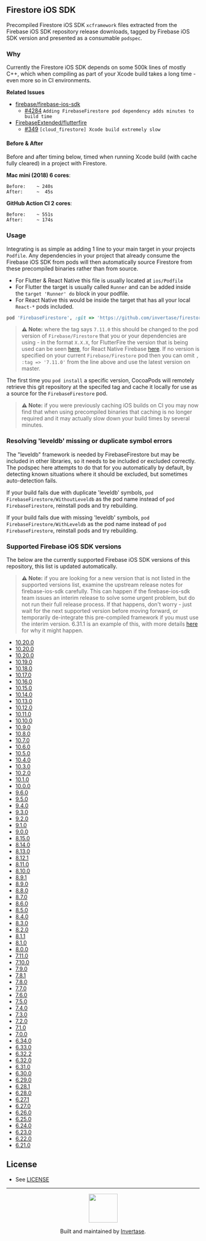 ## Firestore iOS SDK

Precompiled Firestore iOS SDK `xcframework` files extracted from the Firebase iOS SDK repository release downloads, tagged by Firebase iOS SDK version and presented as a consumable `podspec`.

### Why

Currently the Firestore iOS SDK depends on some 500k lines of mostly C++, which when compiling as part of your Xcode build takes a long time - even more so in CI environments.

**Related Issues**

- [firebase/firebase-ios-sdk](https://github.com/firebase/firebase-ios-sdk)
  - [#4284](https://github.com/firebase/firebase-ios-sdk/issues/4284) `Adding FirebaseFirestore pod dependency adds minutes to build time`
- [FirebaseExtended/flutterfire](https://github.com/FirebaseExtended/flutterfire)
  - [#349](https://github.com/FirebaseExtended/flutterfire/issues/349) `[cloud_firestore] Xcode build extremely slow`

#### Before & After

Before and after timing below, timed when running Xcode build (with cache fully cleared) in a project with Firestore.

**Mac mini (2018) 6 cores**:

```
Before:    ~ 240s
After:     ~  45s
```

**GitHub Action CI 2 cores**:

```
Before:    ~ 551s
After:     ~ 174s
```

### Usage

Integrating is as simple as adding 1 line to your main target in your projects `Podfile`. Any dependencies in your project that already consume the Firebase iOS SDK from pods will then automatically source Firestore from these precompiled binaries rather than from source.

- For Flutter & React Native this file is usually located at `ios/Podfile`
- For Flutter the target is usually called `Runner` and can be added inside the `target 'Runner' do` block in your podfile.
- For React Native this would be inside the target that has all your local `React-*` pods included.

```ruby
pod 'FirebaseFirestore', :git => 'https://github.com/invertase/firestore-ios-sdk-frameworks.git', :tag => '7.11.0'
```

> **⚠️ Note:** where the tag says `7.11.0` this should be changed to the pod version of `Firebase/Firestore` that you or your dependencies are using - in the format `X.X.X`, for FlutterFire the version that is being used can be seen [here](https://github.com/FirebaseExtended/flutterfire/blob/master/packages/firebase_core/firebase_core/ios/firebase_sdk_version.rb), for React Native Firebase [here](https://github.com/invertase/react-native-firebase/blob/master/packages/app/package.json#L70). If no version is specified on your current `Firebase/Firestore` pod then you can omit `, :tag => '7.11.0'` from the line above and use the latest version on master.

The first time you `pod install` a specific version, CocoaPods will remotely retrieve this git repository at the specifed tag and cache it locally for use as a source for the `FirebaseFirestore` pod.

> **⚠️ Note:** if you were previously caching iOS builds on CI you may now find that when using precompiled binaries that caching is no longer required and it may actually slow down your build times by several minutes.

### Resolving 'leveldb' missing or duplicate symbol errors

The "leveldb" framework is needed by FirebaseFirestore but may be included in other libraries, so it needs to be included or excluded correctly.
The podspec here attempts to do that for you automatically by default, by detecting known situations where it should be excluded, but sometimes auto-detection fails.

If your build fails due with duplicate 'leveldb' symbols, `pod FirebaseFirestore/WithoutLeveldb` as the pod name instead of `pod FirebaseFirestore`, reinstall pods and try rebuilding.

If your build fails due with missing 'leveldb' symbols, `pod FirebaseFirestore/WithLeveldb` as the pod name instead of `pod FirebaseFirestore`, reinstall pods and try rebuilding.

### Supported Firebase iOS SDK versions

The below are the currently supported Firebase iOS SDK versions of this repository, this list is updated automatically.

> **⚠️ Note:** if you are looking for a new version that is not listed in the supported versions list, examine the upstream release notes for firebase-ios-sdk carefully. This can happen if the firebase-ios-sdk team issues an interim release to solve some urgent problem, but do not run their full release process. If that happens, don't worry - just wait for the next supported version before moving forward, or temporarily de-integrate this pre-compiled framework if you must use the interim version. 6.31.1 is an example of this, with more details [here](https://github.com/firebase/firebase-ios-sdk/pull/6368#issuecomment-685030446) for why it might happen.

<!--NEW_VERSION_PLACEHOLDER-->
 - [10.20.0](https://github.com/invertase/firestore-ios-sdk-frameworks/releases/tag/)
 - [10.20.0](https://github.com/invertase/firestore-ios-sdk-frameworks/releases/tag/)
 - [10.20.0](https://github.com/invertase/firestore-ios-sdk-frameworks/releases/tag/)
- [10.19.0](https://github.com/invertase/firestore-ios-sdk-frameworks/releases/tag/10.19.0)
- [10.18.0](https://github.com/invertase/firestore-ios-sdk-frameworks/releases/tag/10.18.0)
- [10.17.0](https://github.com/invertase/firestore-ios-sdk-frameworks/releases/tag/10.17.0)
- [10.16.0](https://github.com/invertase/firestore-ios-sdk-frameworks/releases/tag/10.16.0)
- [10.15.0](https://github.com/invertase/firestore-ios-sdk-frameworks/releases/tag/10.15.0)
- [10.14.0](https://github.com/invertase/firestore-ios-sdk-frameworks/releases/tag/10.14.0)
- [10.13.0](https://github.com/invertase/firestore-ios-sdk-frameworks/releases/tag/10.13.0)
- [10.12.0](https://github.com/invertase/firestore-ios-sdk-frameworks/releases/tag/10.12.0)
- [10.11.0](https://github.com/invertase/firestore-ios-sdk-frameworks/releases/tag/10.11.0)
- [10.10.0](https://github.com/invertase/firestore-ios-sdk-frameworks/releases/tag/10.10.0)
- [10.9.0](https://github.com/invertase/firestore-ios-sdk-frameworks/releases/tag/10.9.0)
- [10.8.0](https://github.com/invertase/firestore-ios-sdk-frameworks/releases/tag/10.8.0)
- [10.7.0](https://github.com/invertase/firestore-ios-sdk-frameworks/releases/tag/10.7.0)
- [10.6.0](https://github.com/invertase/firestore-ios-sdk-frameworks/releases/tag/10.6.0)
- [10.5.0](https://github.com/invertase/firestore-ios-sdk-frameworks/releases/tag/10.5.0)
- [10.4.0](https://github.com/invertase/firestore-ios-sdk-frameworks/releases/tag/10.4.0)
- [10.3.0](https://github.com/invertase/firestore-ios-sdk-frameworks/releases/tag/10.3.0)
- [10.2.0](https://github.com/invertase/firestore-ios-sdk-frameworks/releases/tag/10.2.0)
- [10.1.0](https://github.com/invertase/firestore-ios-sdk-frameworks/releases/tag/10.1.0)
- [10.0.0](https://github.com/invertase/firestore-ios-sdk-frameworks/releases/tag/10.0.0)
- [9.6.0](https://github.com/invertase/firestore-ios-sdk-frameworks/releases/tag/9.6.0)
- [9.5.0](https://github.com/invertase/firestore-ios-sdk-frameworks/releases/tag/9.5.0)
- [9.4.0](https://github.com/invertase/firestore-ios-sdk-frameworks/releases/tag/9.4.0)
- [9.3.0](https://github.com/invertase/firestore-ios-sdk-frameworks/releases/tag/9.3.0)
- [9.2.0](https://github.com/invertase/firestore-ios-sdk-frameworks/releases/tag/9.2.0)
- [9.1.0](https://github.com/invertase/firestore-ios-sdk-frameworks/releases/tag/9.1.0)
- [9.0.0](https://github.com/invertase/firestore-ios-sdk-frameworks/releases/tag/9.0.0)
- [8.15.0](https://github.com/invertase/firestore-ios-sdk-frameworks/releases/tag/8.15.0)
- [8.14.0](https://github.com/invertase/firestore-ios-sdk-frameworks/releases/tag/8.14.0)
- [8.13.0](https://github.com/invertase/firestore-ios-sdk-frameworks/releases/tag/8.13.0)
- [8.12.1](https://github.com/invertase/firestore-ios-sdk-frameworks/releases/tag/8.12.1)
- [8.11.0](https://github.com/invertase/firestore-ios-sdk-frameworks/releases/tag/8.11.0)
- [8.10.0](https://github.com/invertase/firestore-ios-sdk-frameworks/releases/tag/8.10.0)
- [8.9.1](https://github.com/invertase/firestore-ios-sdk-frameworks/releases/tag/8.9.1)
- [8.9.0](https://github.com/invertase/firestore-ios-sdk-frameworks/releases/tag/8.9.0)
- [8.8.0](https://github.com/invertase/firestore-ios-sdk-frameworks/releases/tag/8.8.0)
- [8.7.0](https://github.com/invertase/firestore-ios-sdk-frameworks/releases/tag/8.7.0)
- [8.6.0](https://github.com/invertase/firestore-ios-sdk-frameworks/releases/tag/8.6.0)
- [8.5.0](https://github.com/invertase/firestore-ios-sdk-frameworks/releases/tag/8.5.0)
- [8.4.0](https://github.com/invertase/firestore-ios-sdk-frameworks/releases/tag/8.4.0)
- [8.3.0](https://github.com/invertase/firestore-ios-sdk-frameworks/releases/tag/8.3.0)
- [8.2.0](https://github.com/invertase/firestore-ios-sdk-frameworks/releases/tag/8.2.0)
- [8.1.1](https://github.com/invertase/firestore-ios-sdk-frameworks/releases/tag/8.1.1)
- [8.1.0](https://github.com/invertase/firestore-ios-sdk-frameworks/releases/tag/8.1.0)
- [8.0.0](https://github.com/invertase/firestore-ios-sdk-frameworks/releases/tag/8.0.0)
- [7.11.0](https://github.com/invertase/firestore-ios-sdk-frameworks/releases/tag/7.11.0)
- [7.10.0](https://github.com/invertase/firestore-ios-sdk-frameworks/releases/tag/7.10.0)
- [7.9.0](https://github.com/invertase/firestore-ios-sdk-frameworks/releases/tag/7.9.0)
- [7.8.1](https://github.com/invertase/firestore-ios-sdk-frameworks/releases/tag/7.8.1)
- [7.8.0](https://github.com/invertase/firestore-ios-sdk-frameworks/releases/tag/7.8.0)
- [7.7.0](https://github.com/invertase/firestore-ios-sdk-frameworks/releases/tag/7.7.0)
- [7.6.0](https://github.com/invertase/firestore-ios-sdk-frameworks/releases/tag/7.6.0)
- [7.5.0](https://github.com/invertase/firestore-ios-sdk-frameworks/releases/tag/7.5.0)
- [7.4.0](https://github.com/invertase/firestore-ios-sdk-frameworks/releases/tag/7.4.0)
- [7.3.0](https://github.com/invertase/firestore-ios-sdk-frameworks/releases/tag/7.3.0)
- [7.2.0](https://github.com/invertase/firestore-ios-sdk-frameworks/releases/tag/7.2.0)
- [7.1.0](https://github.com/invertase/firestore-ios-sdk-frameworks/releases/tag/7.1.0)
- [7.0.0](https://github.com/invertase/firestore-ios-sdk-frameworks/releases/tag/7.0.0)
- [6.34.0](https://github.com/invertase/firestore-ios-sdk-frameworks/releases/tag/6.34.0)
- [6.33.0](https://github.com/invertase/firestore-ios-sdk-frameworks/releases/tag/6.33.0)
- [6.32.2](https://github.com/invertase/firestore-ios-sdk-frameworks/releases/tag/6.32.2)
- [6.32.0](https://github.com/invertase/firestore-ios-sdk-frameworks/releases/tag/6.32.0)
- [6.31.0](https://github.com/invertase/firestore-ios-sdk-frameworks/releases/tag/6.31.0)
- [6.30.0](https://github.com/invertase/firestore-ios-sdk-frameworks/releases/tag/6.30.0)
- [6.29.0](https://github.com/invertase/firestore-ios-sdk-frameworks/releases/tag/6.29.0)
- [6.28.1](https://github.com/invertase/firestore-ios-sdk-frameworks/releases/tag/6.28.1)
- [6.28.0](https://github.com/invertase/firestore-ios-sdk-frameworks/releases/tag/6.28.0)
- [6.27.1](https://github.com/invertase/firestore-ios-sdk-frameworks/releases/tag/6.27.1)
- [6.27.0](https://github.com/invertase/firestore-ios-sdk-frameworks/releases/tag/6.27.0)
- [6.26.0](https://github.com/invertase/firestore-ios-sdk-frameworks/releases/tag/6.26.0)
- [6.25.0](https://github.com/invertase/firestore-ios-sdk-frameworks/releases/tag/6.25.0)
- [6.24.0](https://github.com/invertase/firestore-ios-sdk-frameworks/releases/tag/6.24.0)
- [6.23.0](https://github.com/invertase/firestore-ios-sdk-frameworks/releases/tag/6.23.0)
- [6.22.0](https://github.com/invertase/firestore-ios-sdk-frameworks/releases/tag/6.22.0)
- [6.21.0](https://github.com/invertase/firestore-ios-sdk-frameworks/releases/tag/6.21.0)

## License

- See [LICENSE](/LICENSE)

---

<p align="center">
  <a href="https://invertase.io/?utm_source=readme&utm_medium=footer&utm_campaign=firestore-ios-sdk-frameworks">
    <img width="75px" src="https://static.invertase.io/assets/invertase/invertase-rounded-avatar.png">
  </a>
  <p align="center">
    Built and maintained by <a href="https://invertase.io/?utm_source=readme&utm_medium=footer&utm_campaign=firestore-ios-sdk-frameworks">Invertase</a>.
  </p>
</p>
